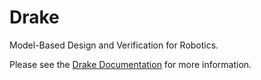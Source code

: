 # Drake

Model-Based Design and Verification for Robotics.

Please see the [Drake Documentation](https://drake.mit.edu) for more
information.
